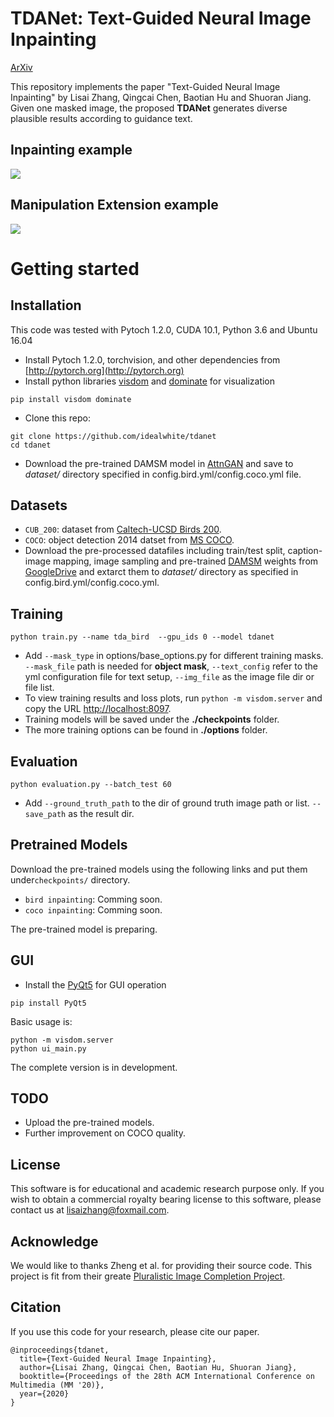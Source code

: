 
# TDANet: Text-Guided Neural Image Inpainting 
[ArXiv](https://arxiv.org/abs/2004.03212) 
<br>

This repository implements the paper "Text-Guided Neural Image Inpainting" 
by Lisai Zhang, Qingcai Chen, Baotian Hu and Shuoran Jiang. Given one masked image, the proposed 
**TDANet** generates diverse plausible results according to guidance text.

## Inpainting example

<img src='https://github.com/idealwhite/tdanet/tree/master/images/inpainting_example.png' align="center">

## Manipulation Extension example

<img src='https://github.com/idealwhite/tdanet/tree/master/images/manipulation_example.png' align="center">

# Getting started
## Installation
This code was tested with Pytoch 1.2.0, CUDA 10.1, Python 3.6 and Ubuntu 16.04

- Install Pytoch 1.2.0, torchvision, and other dependencies from [http://pytorch.org](http://pytorch.org)
- Install python libraries [visdom](https://github.com/facebookresearch/visdom) and [dominate](https://github.com/Knio/dominate) for visualization


```
pip install visdom dominate
```
- Clone this repo:

```
git clone https://github.com/idealwhite/tdanet
cd tdanet
```
- Download the pre-trained DAMSM model in [AttnGAN](https://github.com/taoxugit/AttnGAN) and save to *dataset/*
 directory specified in config.bird.yml/config.coco.yml file.

## Datasets
- ```CUB_200```: dataset from [Caltech-UCSD Birds 200](http://www.vision.caltech.edu/visipedia/CUB-200.html).
- ```COCO```: object detection 2014 datset from [MS COCO](https://cocodataset.org/#download).
- Download the pre-processed datafiles including train/test split, caption-image mapping, image sampling 
 and pre-trained [DAMSM](https://github.com/taoxugit/AttnGAN) weights from [GoogleDrive](https://drive.google.com/file/d/1_B7gdUwStck8Kop9hNL2YUNWF6hIxCNx/view?usp=sharing) and extarct them 
 to *dataset/* directory as specified in config.bird.yml/config.coco.yml.
## Training
```
python train.py --name tda_bird  --gpu_ids 0 --model tdanet
```
- Add ```--mask_type``` in options/base_options.py for different training masks. ```--mask_file``` path is needed for **object mask**,
 ```--text_config``` refer to the yml configuration file for text setup, ```--img_file``` as the image file dir or file list.
- To view training results and loss plots, run ```python -m visdom.server``` and copy the URL [http://localhost:8097](http://localhost:8097).
- Training models will be saved under the **./checkpoints** folder.
- The more training options can be found in **./options** folder.

## Evaluation

```
python evaluation.py --batch_test 60
```
- Add ```--ground_truth_path``` to the dir of ground truth image path or list. ```--save_path``` as the result dir.


## Pretrained Models
Download the pre-trained models using the following links and put them under```checkpoints/``` directory.
- ```bird inpainting```: Comming soon. 
- ```coco inpainting```: Comming soon.

The pre-trained model is preparing.

## GUI

- Install the [PyQt5](https://pypi.org/project/PyQt5/) for GUI operation

```
pip install PyQt5
```

Basic usage is:
```
python -m visdom.server
python ui_main.py
```

The complete version is in development.

## TODO
- Upload the pre-trained models.
- Further improvement on COCO quality.

## License
This software is for educational and academic research purpose only. If you wish to obtain a commercial royalty bearing license to
 this software, please contact us at lisaizhang@foxmail.com.

## Acknowledge
We would like to thanks Zheng et al. for providing their source code. This project is fit from their greate [Pluralistic Image Completion Project](https://github.com/lyndonzheng/Pluralistic-Inpainting).

## Citation
If you use this code for your research, please cite our paper.
```
@inproceedings{tdanet,
  title={Text-Guided Neural Image Inpainting},
  author={Lisai Zhang, Qingcai Chen, Baotian Hu, Shuoran Jiang},
  booktitle={Proceedings of the 28th ACM International Conference on Multimedia (MM '20)},
  year={2020}
}
```

